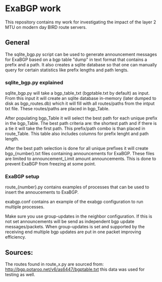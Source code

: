 # ExaBGP work
This repository contains my work for investigating the impact of the layer 2 MTU on modern day BIRD route servers. 

## General

The sqlite_bgp.py script can be used to generate announcement messages for ExaBGP based on a bgp table "dump" in text format that contains a prefix and a path. It also creates a sqlite database so that one can manually query for certain statistics like prefix lengths and path lengts.

### sqlite_bgp.py explained

sqlite_bgp.py will take a bgp_table_txt (bgptable.txt by default) as input. From this input it will create an sqlite database in-memory (later dumped to disk as bgp_routes.db) which it will fill with all routes/paths from the intput txt file. These routes/paths are placed in bgp_Table. 

After populating bgp_Table it will select the best path for each unique prefix in the bgp_Table. The best path criteria are: the shortest path and if there is a tie it will take the first path. This prefix/path combo is than placed in route_Table. This table also includes columns for prefix lenght and path length.

After the best path selection is done for all unique prefixes it will create bgp_{number}.txt files containing announcements for ExaBGP. These files are limited to announcement_Limit amount announcements. This is done to prevent ExaBGP from freezing at some point. 

### ExaBGP setup
route_{number}.py contains examples of processes that can be used to insert the annoucements to ExaBGP.

exabgp.conf contains an example of the exabgp configuration to run multiple processes.

Make sure you use group-updates in the neighbor configuration. If this is not set announcements will be send as independent bgp update messages/packets. When group-updates is set and supported by the receiving end multiple bgp updates are put in one packet improving efficiency.

## Sources:
The routes found in route_x.py are sourced from: http://bgp.potaroo.net/v6/as6447/bgptable.txt this data was used for testing as well.
